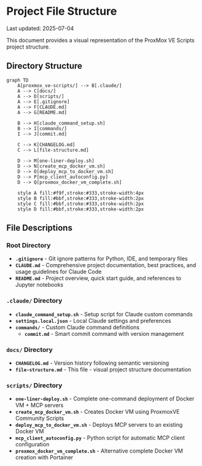 # Project File Structure

Last updated: 2025-07-04

This document provides a visual representation of the ProxMox VE Scripts project structure.

## Directory Structure

```mermaid
graph TD
    A[proxmox_ve-scripts/] --> B[.claude/]
    A --> C[docs/]
    A --> D[scripts/]
    A --> E[.gitignore]
    A --> F[CLAUDE.md]
    A --> G[README.md]

    B --> H[claude_command_setup.sh]
    B --> I[commands/]
    I --> J[commit.md]

    C --> K[CHANGELOG.md]
    C --> L[file-structure.md]

    D --> M[one-liner-deploy.sh]
    D --> N[create_mcp_docker_vm.sh]
    D --> O[deploy_mcp_to_docker_vm.sh]
    D --> P[mcp_client_autoconfig.py]
    D --> Q[proxmox_docker_vm_complete.sh]

    style A fill:#f9f,stroke:#333,stroke-width:4px
    style B fill:#bbf,stroke:#333,stroke-width:2px
    style C fill:#bbf,stroke:#333,stroke-width:2px
    style D fill:#bbf,stroke:#333,stroke-width:2px
```

## File Descriptions

### Root Directory

- **`.gitignore`** - Git ignore patterns for Python, IDE, and temporary files
- **`CLAUDE.md`** - Comprehensive project documentation, best practices, and usage guidelines for Claude Code
- **`README.md`** - Project overview, quick start guide, and references to Jupyter notebooks

### `.claude/` Directory

- **`claude_command_setup.sh`** - Setup script for Claude custom commands
- **`settings.local.json`** - Local Claude settings and preferences
- **`commands/`** - Custom Claude command definitions
  - **`commit.md`** - Smart commit command with version management

### `docs/` Directory

- **`CHANGELOG.md`** - Version history following semantic versioning
- **`file-structure.md`** - This file - visual project structure documentation

### `scripts/` Directory

- **`one-liner-deploy.sh`** - Complete one-command deployment of Docker VM + MCP servers
- **`create_mcp_docker_vm.sh`** - Creates Docker VM using ProxmoxVE Community Scripts
- **`deploy_mcp_to_docker_vm.sh`** - Deploys MCP servers to an existing Docker VM
- **`mcp_client_autoconfig.py`** - Python script for automatic MCP client configuration
- **`proxmox_docker_vm_complete.sh`** - Alternative complete Docker VM creation with Portainer
